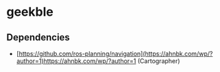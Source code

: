 # geekble

## Dependencies
* [https://github.com/ros-planning/navigation](https://ahnbk.com/wp/?author=1)https://ahnbk.com/wp/?author=1 (Cartographer)
